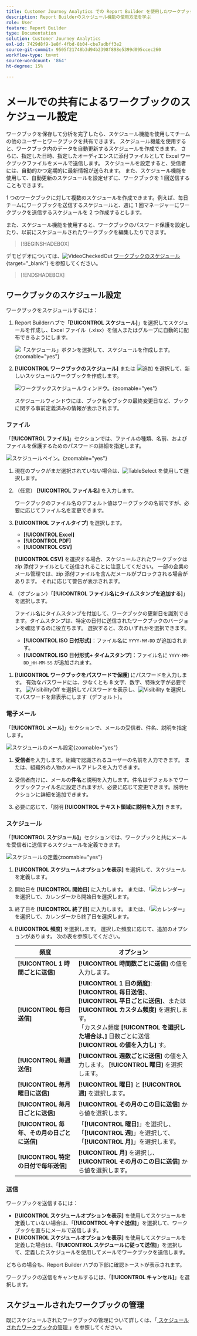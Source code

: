 ```yaml
---
title: Customer Journey Analytics での Report Builder を使用したワークブックのスケジュール設定方法
description: Report Builderのスケジュール機能の使用方法を学ぶ
role: User
feature: Report Builder
type: Documentation
solution: Customer Journey Analytics
exl-id: 7429d8f9-1e8f-4fbd-8b04-cbe7adbff3e2
source-git-commit: 9505f21748b3d94b2398f898e5399d095ccec260
workflow-type: tm+mt
source-wordcount: '864'
ht-degree: 15%

---
```


# メールでの共有によるワークブックのスケジュール設定

ワークブックを保存して分析を完了したら、スケジュール機能を使用してチームの他のユーザーとワークブックを共有できます。 スケジュール機能を使用すると、ワークブック内のデータを自動更新するスケジュールを作成できます。 さらに、指定した日時、指定したオーディエンスに添付ファイルとして Excel ワークブックファイルをメールで送信します。 スケジュールを設定すると、受信者には、自動的かつ定期的に最新情報が送られます。 また、スケジュール機能を使用して、自動更新のスケジュールを設定せずに、ワークブックを 1 回送信することもできます。

1 つのワークブックに対して複数のスケジュールを作成できます。例えば、毎日チームにワークブックを送信するスケジュールと、週に 1 回マネージャーにワークブックを送信するスケジュールを 2 つ作成するとします。

また、スケジュール機能を使用すると、ワークブックのパスワード保護を設定したり、以前にスケジュールされたワークブックを編集したりできます。


>[!BEGINSHADEBOX]

デモビデオについては、![VideoCheckedOut](/help/assets/icons/VideoCheckedOut.svg) [ ワークブックのスケジュール ](https://video.tv.adobe.com/v/3417506/?quality=12&learn=on&captions=jpn){target="_blank"} を参照してください。

>[!ENDSHADEBOX]


## ワークブックのスケジュール設定

ワークブックをスケジュールするには：

1. Report Builderハブで「**[!UICONTROL スケジュール]**」を選択してスケジュールを作成し、Excel ファイル（.xlsx）を個人またはグループに自動的に配布できるようにします。

   ![ 「スケジュール」ボタンを選択して、スケジュールを作成します。](./assets/schedule.png){zoomable="yes"}

1. **[!UICONTROL ワークブックのスケジュール]** または ![ 追加 ](/help/assets/icons/Add.svg) を選択して、新しいスケジュールワークブックを作成します。

   ![ ワークブックスケジュールウィンドウ。](./assets/schedule-workbook.png){zoomable="yes"}

   スケジュールウィンドウには、ブック名やブックの最終変更日など、ブックに関する事前定義済みの情報が表示されます。

### ファイル

「**[!UICONTROL ファイル]**」セクションでは、ファイルの種類、名前、およびファイルを保護するためのパスワードの詳細を指定します。

![ スケジュールペイン。](./assets/schedule-pane.png){zoomable="yes"}

1. 現在のブックがまだ選択されていない場合は、![TableSelect](/help/assets/icons/TableSelect.svg) を使用して選択します。

1. （任意） **[!UICONTROL ファイル名]** を入力します。

   ワークブックのファイル名のデフォルト値はワークブックの名前ですが、必要に応じてファイル名を変更できます。

1. **[!UICONTROL ファイルタイプ]** を選択します。

   * **[!UICONTROL Excel]**
   * **[!UICONTROL PDF]**
   * **[!UICONTROL CSV]**

   **[!UICONTROL CSV]** を選択する場合、スケジュールされたワークブックは zip 添付ファイルとして送信されることに注意してください。 一部の企業のメール管理では、zip 添付ファイルを含んだメールがブロックされる場合があります。 それに応じて警告が表示されます。

1. （オプション）「**[!UICONTROL ファイル名にタイムスタンプを追加する]**」を選択します。

   ファイル名にタイムスタンプを付加して、ワークブックの更新日を識別できます。タイムスタンプは、特定の日付に送信されたワークブックのバージョンを確認するのに役立ちます。 選択すると、次のいずれかを選択できます。

   * **[!UICONTROL ISO 日付形式]**：ファイル名に `YYYY-MM-DD` が追加されます。
   * **[!UICONTROL ISO 日付形式+ タイムスタンプ]**：ファイル名に `YYYY-MM-DD_HH-MM-SS` が追加されます。

<!-- Does no longer seem to be an option? 
1. (Optional) Select **.zip compression** to compress the file and set up password protection on the file.

    When you make this selection, you're prompted to enter a password to open the file. This is helpful if you have concerns about data security and you want to password protect the workbook. Protecting the file with a password requires you to select **.zip compression**. The password must be at least 8 characters and contain a number and a special character.

    ![Enter a password in the Password protect the workbook field.](./assets/zip-compression.png){zoomable="yes"}{width="55%"}
-->

1. **[!UICONTROL ワークブックをパスワードで保護]** にパスワードを入力します。 有効なパスワードには、少なくとも 8 文字、数字、特殊文字が必要です。 ![VisibilityOff](/help/assets/icons/VisibilityOff.svg) を選択してパスワードを表示し、![Visibility](/help/assets/icons/Visibility.svg) を選択してパスワードを非表示にします（デフォルト）。


### 電子メール

「**[!UICONTROL メール]**」セクションで、メールの受信者、件名、説明を指定します。

![ スケジュールのメール設定 ](assets/schedule-email.png){zoomable="yes"}

1. **受信者**&#x200B;を入力します。組織で認識されるユーザーの名前を入力できます。 または、組織外の人物のメールアドレスを入力できます。

1. 受信者向けに、メールの&#x200B;**件名**&#x200B;と説明を入力します。件名はデフォルトでワークブックファイル名に設定されますが、必要に応じて変更できます。説明セクションに詳細を追加できます。

1. 必要に応じて、「説明 **[!UICONTROL テキスト領域に説明を入力]** きます。


### スケジュール

「**[!UICONTROL スケジュール]**」セクションでは、ワークブックと共にメールを受信者に送信するスケジュールを定義できます。

![ スケジュールの定義 ](assets/schedule-enable.png){zoomable="yes"}

1. **[!UICONTROL スケジュールオプションを表示]** を選択して、スケジュールを定義します。

1. 開始日を **[!UICONTROL 開始日]** に入力します。 または、「![ カレンダー ](/help/assets/icons/Calendar.svg)」を選択して、カレンダーから開始日を選択します。

1. 終了日を **[!UICONTROL 終了日]** に入力します。 または、「![ カレンダー ](/help/assets/icons/Calendar.svg)」を選択して、カレンダーから終了日を選択します。

1. **[!UICONTROL 頻度]** を選択します。 選択した頻度に応じて、追加のオプションがあります。 次の表を参照してください。

   | 頻度 | オプション |
   |---|---|
   | **[!UICONTROL 1 時間ごとに送信]** | **[!UICONTROL 時間数ごとに送信]** の値を入力します。 |
   | **[!UICONTROL 毎日送信]** | **[!UICONTROL 1 日の頻度]**:**[!UICONTROL 毎日送信]**、**[!UICONTROL 平日ごとに送信]**、または **[!UICONTROL カスタム頻度]** を選択します。<br/> 「カスタム頻度 **[!UICONTROL を選択した場合は、]** 日数ごとに送信 **[!UICONTROL の値を入力し]** す。 |
   | **[!UICONTROL 毎週送信]** | **[!UICONTROL 週数ごとに送信]** の値を入力します。 **[!UICONTROL 曜日]** を選択します。 |
   | **[!UICONTROL 毎月曜日に送信]** | **[!UICONTROL 曜日]** と **[!UICONTROL 週]** を選択します。 |
   | **[!UICONTROL 毎月日ごとに送信]** | **[!UICONTROL その月のこの日に送信]** から値を選択します。 |
   | **[!UICONTROL 毎年、その月の日ごとに送信]** | 「**[!UICONTROL 曜日]**」を選択し、「**[!UICONTROL 週]**」を選択して、「**[!UICONTROL 月]**」を選択します。 |
   | **[!UICONTROL 特定の日付で毎年送信]** | **[!UICONTROL 月]** を選択し、**[!UICONTROL その月のこの日に送信]** から値を選択します。 |

### 送信

ワークブックを送信するには：

* **[!UICONTROL スケジュールオプションを表示]** を使用してスケジュールを定義していない場合は、「**[!UICONTROL 今すぐ送信]**」を選択して、ワークブックを直ちにメールで送信します。
* **[!UICONTROL スケジュールオプションを表示]** を使用してスケジュールを定義した場合は、「**[!UICONTROL スケジュールに従って送信]**」を選択して、定義したスケジュールを使用してメールでワークブックを送信します。

どちらの場合も、Report Builder ハブの下部に確認トーストが表示されます。

ワークブックの送信をキャンセルするには、「**[!UICONTROL キャンセル]**」を選択します。

## スケジュールされたワークブックの管理

既にスケジュールされたワークブックの管理について詳しくは、「[ スケジュールされたワークブックの管理 ](/help/report-builder/manage-schedules-reportbuilder.md)」を参照してください。

